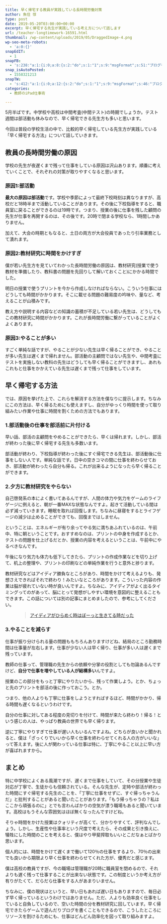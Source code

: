 ```yaml
---
title: 早く帰宅する教員が実践している長時間労働対策
author: 魚住 惇
type: post
date: 2019-05-20T03:00:00+00:00
excerpt: 早く帰宅する先生が実践している考え方について話します
url: /teacher-longtimework-16591.html
thumbnail: /wp-content/uploads/2019/05/DraggedImage-4.png
wp-seo-meta-robots:
  - 'a:0:{}'
snapEdIT:
  - 1
snapFB:
  - 's:238:"a:1:{i:0;a:8:{s:2:"do";s:1:"1";s:9:"msgFormat";s:51:"ブログを更新しました！%TITLE% %SITENAME%";s:8:"postType";s:1:"A";s:9:"isAutoImg";s:1:"A";s:8:"imgToUse";s:0:"";s:9:"isAutoURL";s:1:"A";s:8:"urlToUse";s:0:"";s:4:"doFB";i:0;}}";'
snap_isAutoPosted:
  - 1558321213
snapTW:
  - 's:412:"a:1:{i:0;a:12:{s:2:"do";s:1:"1";s:9:"msgFormat";s:46:"ブログを更新しました: %TITLE%  %URL%";s:8:"attchImg";s:1:"1";s:9:"isAutoImg";s:1:"A";s:8:"imgToUse";s:0:"";s:9:"isAutoURL";s:1:"A";s:8:"urlToUse";s:0:"";s:4:"doTW";i:0;s:8:"isPosted";s:1:"1";s:4:"pgID";s:19:"1130307212180484096";s:7:"postURL";s:56:"https://twitter.com/jun3010me/status/1130307212180484096";s:5:"pDate";s:19:"2019-05-20 03:00:14";}}";'
categories:
  - 教師のiPad仕事術

---
```

5月半ばです。中学校や高校は中間考査(中間テスト)の時期でしょうか。テスト週間は部活動も休みなので、早く帰宅できる先生方も多いと思います。

今回は普段の学校生活の中で、比較的早く帰宅している先生方が実践している「早く帰宅する方法」について話していきます。

## 教員の長時間労働の原因

学校の先生が夜遅くまで残って仕事をしている原因は沢山あります。順番に考えていくことで、それぞれの対策が取りやすくなると思います。

### 原因1:部活動

**最大の原因は部活動**です。学校や季節によって最終下校時刻は異なりますが、高校だと18時半まで活動していることがあります。その後に下校指導をすると、職員室に戻ることができるのは19時です。つまり、授業の後に仕事を残した顧問の先生が仕事を再開するのは、その後です。20時で閉まる学校なら、1時間しかありません。

加えて、大会の時期ともなると、土日の両方が大会役員であったり引率業務として潰れます。

### 原因2:教材研究に時間をかけすぎ

僕が若い先生方を見ていてわかった長時間労働の原因は、教材研究(授業で使う教材を準備したり、教科書の問題を先回りして解いておくこと)にかかる時間でした。

明日の授業で使うプリントを今から作成しなければならない。こういう仕事にはどうしても時間がかかります。そこに載せる問題の難易度の吟味や、量など、考えることが山積みです。

教え方や説明する内容などの知識の蓄積が不足している若い先生は、どうしてもこの教材研究に時間がかかります。これが長時間労働に繋がっていることがよくよくあります。

### 原因3:やることが多い

すごく単純な話ですが、やることが少ない先生は早く帰ることができ、やることが多い先生は遅くまで帰れません。部活動の主顧問ではない先生や、中間考査にテストを実施しない教科の先生はどうしても早く帰ることができますし、あれもこれもと仕事をかかえている先生は遅くまで残って仕事をしています。

## 早く帰宅する方法

では、原因を挙げた上で、これらを解消する方法を僕なりに提示します。ちなみにこの方法は、早く帰るためにも使えますし、自分がゆっくり時間を使って取り組みたい作業や仕事に時間を割くための方法でもあります。

### 1.部活動後の仕事を部活前に片付ける

早い話、部活の主顧問をやめることができたら、早くは帰れます。しかし、<span class="smb-highlighter">部活が終わった後に早く帰宅する先生も多数います</span>。

部活動が終わり、下校指導が終わった後にすぐ帰宅できる先生は、<span class="smb-highlighter">部活動後に仕事をしない人</span>です。単純な話です。日中の空きコマの間に仕事を終わらせておき、部活動が終わったら自分も帰る。これが出来るようになったら早く帰ることができます。

### 2.夕方に教材研究をやらない

自己啓発系の本によく書いてあるんですが、人間の体力や気力をゲームのライフゲージに例えると、朝が一番MAXな状態なんですよ。起きて活動している間は必ず減っていきます。睡眠を取れば回復します。ちなみに昼寝をするとライフゲージの減少は止めることができても、回復まではしません。

ということは、エネルギーが有り余ってやる気に満ちあふれているのは、午前中、特に朝ということです。おすすめなのは、プリントの中身を作成するとか、テストの問題を仕上げるだとか、<span class="smb-highlighter">授業の内容を考えるということは、午前中にやるべき</span>なんです。

午後になり気力も体力も低下してきたら、プリントの作成作業などを切り上げて、机上の整理や、<span class="smb-highlighter">プリントの印刷などの単純作業を行う</span>と意外と捗ります。

教材研究などはアイディア勝負なところがあり、時間をかけて考えるよりも、発想さえできればそれで終わり！みたいなところがあります。こういった内容の作業は脳が疲れていない時が良いんですよ。ちなみに、アイディアがよく出るタイミングってのがあって、脳にとって発想がしやすい環境を意図的に整えることもできます。この話については別の記事にまとめましたので、参考にしてください。<figure class="wp-block-embed is-type-rich is-provider-wp-oembed-blog-card-handler">

<div class="wp-block-embed__wrapper">
  <blockquote class="wp-embedded-content" data-secret="vMDeFFYXx5">
    <a href="http://jun3010.me/hirameki-bo-onaji-16508.html">アイディアがひらめく時はぼーっと生きてる時だった</a>
  </blockquote>
</div></figure> 

### 3.やることを減らす

仕事が振り分けられる量の問題ももちろんありますけどね、結局のところ勤務時間は仕事量が左右します。仕事が少ない人は早く帰り、仕事が多い人は遅くまで残っています。

教師の仕事って、管理職の先生からの依頼や分掌の役割としても勿論あるんですけど、**自分で仕事を増やしている人が結構多い**んですよ。

授業のこの部分をもっと丁寧にやりたいから、残って作業しよう。とか、ちょっと先のプリントを部活の後に作っておこう。とか。

つまり、他の人よりも丁寧に仕事をしようとすればするほど、時間がかかり、帰る時間も遅くなるというわけです。

自分の仕事に対してある程度の見切りを付けて、時間が来たら終わり！帰る！という感じの人は、やっぱり教員の世界でも早く帰ります。

逆に丁寧にやりすぎて仕事が遅い人もいるんですよね。どちらが良いかと聞かれると、僕は「ざっくりでいいから早く仕事を終わらせてくれる人の方がいいな」って答えます。後に人が関わっている仕事は特に、丁寧にやること以上に早い方が喜ばれますから。

## まとめ

特に中学校によくある風潮ですが、遅くまで仕事をしていて、その分授業や生徒対応が丁寧で、生徒からも信頼されている。そんな先生が、定時や部活が終わった時間にすぐ帰宅する先生のことを、「丁寧に仕事をせずに、すぐ帰っちゃうんだ」と批判することがあると聞いたことがあります。「もう帰っちゃうの？私はここから頑張るのに」とでも言わんばかりの空気が漂う職場もあると聞いています。高校はもうそんな雰囲気はほぼ無くなったんですけどね。

そりゃ時間をかけた授業はクォリティが高くて、分かりやすくて、評判なんでしょう。しかし、生産性や仕事率という尺度で考えたら、その成果と引き換えに、犠牲にした時間のことを考えると、僕はやり甲斐搾取もいいとこだなぁとばかり思います。

個人的には、<span class="smb-highlighter">時間をかけて遅くまで働いて120％の仕事をするより、70％の出来でも良いから期限より早く仕事を終わらせてくれた方が、優秀</span>だと感じます。

僕は高校の教員ですが、今の職場は管理職が20時に職員室を閉めるので、それよりも遅く残って仕事することが出来ない状態です。この制度というか考え方が有りがたくて、だらだら仕事をする人があまりいません。

ちなみに、僕の現状はというと、早い日もあれば遅い日もありますので、毎日必ず早く帰っているというわけではありません。ただ、人よりも効率良く仕事をしていると自負しているので、空いた時間の分を教材研究に回しています。早く帰宅できたらゲームで遊んだりブログを書くこともできるので、こうしたところにリソースを割けるためにも、仕事はどんどん効率化を図って取り組みますよ。